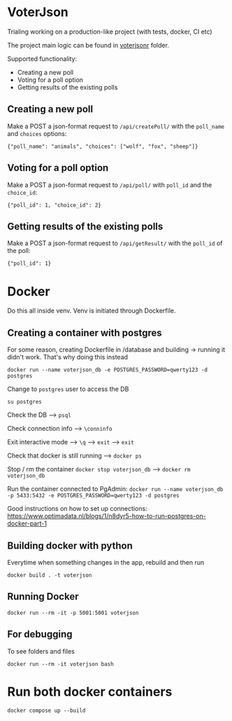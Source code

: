 # VoterJson
Trialing working on a production-like project (with tests, docker, CI etc) 


The project main logic can be found in [voterjsonr](https://github.com/manjash/VoterJson/tree/main/voterjsonr) folder.

Supported functionality:

- Creating a new poll
- Voting for a poll option
- Getting results of the existing polls

## Creating a new poll
Make a POST a json-format request to `/api/createPoll/` with the `poll_name` and `choices` options:

```
{"poll_name": "animals", "choices": ["wolf", "fox", "sheep"]}
```

## Voting for a poll option

Make a POST a json-format request to `/api/poll/` with `poll_id` and the `choice_id`:

```
{"poll_id": 1, "choice_id": 2}
```

## Getting results of the existing polls

Make a POST a json-format request to `/api/getResult/` with the `poll_id` of the poll:

```
{"poll_id": 1}
```


# Docker

Do this all inside venv. Venv is initiated through Dockerfile.

## Creating a container with postgres

For some reason, creating Dockerfile in /database and building -> running it didn't work.
That's why doing this instead
```
docker run --name voterjson_db -e POSTGRES_PASSWORD=qwerty123 -d postgres
```

Change to ```postgres``` user to access the DB

```
su postgres
```

Check the DB --> ```psql```

Check connection info --> ```\conninfo```

Exit interactive mode --> ```\q``` --> ```exit``` --> ```exit```

Check that docker is still running --> ```docker ps```

Stop / rm the container ```docker stop voterjson_db``` --> ```docker rm voterjson_db```

Run the container connected to PgAdmin:
```docker run --name voterjson_db -p 5433:5432 -e POSTGRES_PASSWORD=qwerty123 -d postgres```

Good instructions on how to set up connections:
https://www.optimadata.nl/blogs/1/n8dyr5-how-to-run-postgres-on-docker-part-1

## Building docker with python

Everytime when something changes in the app, rebuild and then run

```
docker build . -t voterjson
```

## Running Docker

```
docker run --rm -it -p 5001:5001 voterjson
```

## For debugging

To see folders and files

```
docker run --rm -it voterjson bash
```

# Run both docker containers

```docker compose up --build```